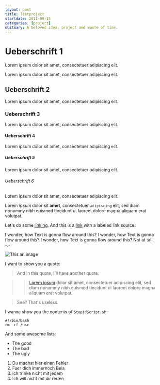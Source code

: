 ```yaml
---
layout: post
title: Testproject
startdate: 2011-09-15
categories: [project]
obituary: A beloved idea, project and waste of time.
---
```


# Ueberschrift 1
Lorem ipsum dolor sit amet, consectetuer adipiscing elit.

Lorem ipsum dolor sit amet, consectetuer adipiscing elit.
## Ueberschrift 2
Lorem ipsum dolor sit amet, consectetuer adipiscing elit.
### Ueberschrift 3
Lorem ipsum dolor sit amet, consectetuer adipiscing elit.
#### Ueberschrift 4
Lorem ipsum dolor sit amet, consectetuer adipiscing elit.
##### Ueberschrift 5
Lorem ipsum dolor sit amet, consectetuer adipiscing elit.
###### Ueberschrift 6
Lorem ipsum dolor sit amet, consectetuer adipiscing elit.

Lorem *ipsum* dolor sit **amet**, consectetuer `adipiscing` elit, sed diam nonummy nibh euismod tincidunt ut laoreet dolore magna aliquam erat volutpat.


Let's do some [linking](http://www.google.de "The famous search engine").
And this is a [link][asdf-systems] with a labeled link source.


I wonder, how Text is gonna flow around this?  I wonder, how Text is gonna flow around this?  I wonder, how Text is gonna flow around this?
Not at tall -.-

![This an image][googlelogo]


I want to show you a quote:

> And in this quote, I'll have another quote:

> > [Lorem ipsum] dolor sit amet, consectetuer adipiscing elit, sed diam nonummy nibh euismod tincidunt ut laoreet dolore magna aliquam erat volutpat.

> See? That's useless.


I wanna show you the contents of `StupidScript.sh`:

    #!/bin/bash
    rm -rf /usr


And some awesome lists:

* The good
* The bad
* The ugly

1. Du machst hier einen Fehler
4. Fuer dich immernoch Bela
3. Ich trinke nicht mit jedem
1. Ich will nicht mit dir reden


[asdf-systems]: http://www.asdf-systems.de "A small but apparently very capable company from Berlin, Germany"
[Lorem ipsum]: http://www.loremipsum.de "A blind text generator with adjustable length"
[googlelogo]: http://www.google.com/intl/en_com/images/srpr/logo3w.png
